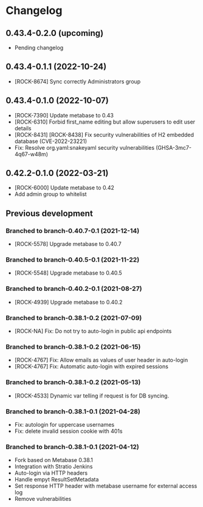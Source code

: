 # Changelog

## 0.43.4-0.2.0 (upcoming)

* Pending changelog

## 0.43.4-0.1.1 (2022-10-24)

* [ROCK-8674] Sync correctly Administrators group

## 0.43.4-0.1.0 (2022-10-07)

* [ROCK-7390] Update metabase to 0.43
* [ROCK-6310] Forbid first_name editing but allow superusers to edit user details
* [ROCK-8431] [ROCK-8438] Fix security vulnerabilities of H2 embedded database (CVE-2022-23221)
* Fix: Resolve org.yaml:snakeyaml security vulnerabilities (GHSA-3mc7-4q67-w48m)

## 0.42.2-0.1.0 (2022-03-21)

* [ROCK-6000] Update metabase to 0.42
* Add admin group to whitelist

## Previous development

### Branched to branch-0.40.7-0.1 (2021-12-14)

* [ROCK-5578] Upgrade metabase to 0.40.7

### Branched to branch-0.40.5-0.1 (2021-11-22)

* [ROCK-5548] Upgrade metabase to 0.40.5

### Branched to branch-0.40.2-0.1 (2021-08-27)

* [ROCK-4939] Upgrade metabase to 0.40.2

### Branched to branch-0.38.1-0.2 (2021-07-09)

* [ROCK-NA] Fix: Do not try to auto-login in public api endpoints

### Branched to branch-0.38.1-0.2 (2021-06-15)

* [ROCK-4767] Fix: Allow emails as values of user header in auto-login
* [ROCK-4767] Fix: Automatic auto-login with expired sessions

### Branched to branch-0.38.1-0.2 (2021-05-13)

* [ROCK-4533] Dynamic var telling if request is for DB syncing.

### Branched to branch-0.38.1-0.1 (2021-04-28)

* Fix: autologin for uppercase usernames
* Fix: delete invalid session cookie with 401s

### Branched to branch-0.38.1-0.1 (2021-04-12)

* Fork based on Metabase 0.38.1
* Integration with Stratio Jenkins
* Auto-login via HTTP headers
* Handle empyt ResultSetMetadata
* Set response HTTP header with metabase username for external access log
* Remove vulnerabilities
